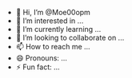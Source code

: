 - 👋 Hi, I’m @Moe00opm
- 👀 I’m interested in ...
- 🌱 I’m currently learning ...
- 💞️ I’m looking to collaborate on ...
- 📫 How to reach me ...
- 😄 Pronouns: ...
- ⚡ Fun fact: ...

<!---
Moe00opm/Moe00opm is a ✨ special ✨ repository because its `README.md` (this file) appears on your GitHub profile.
You can click the Preview link to take a look at your changes.
--->
